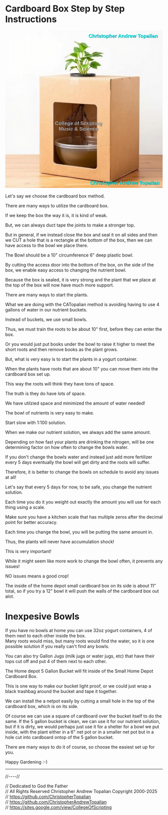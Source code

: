 # Cardboard Box Step by Step Instructions

![003](../method/cardboard_box/cardboard_box_on_side/textures/003.png)  

Let's say we choose the cardboard box method.

There are many ways to utilize the cardboard box.

If we keep the box the way it is, it is kind of weak.

But, we can always duct tape the joints to make a stronger top.

But in general, if we instead close the box and seal it on all sides and then we CUT a hole that is a rectangle at the bottom of the box, then we can have access to the bowl we place there.

The Bowl should be a 10" circumference 6" deep plastic bowl.

By cutting the access door into the bottom of the box, on the side of the box, we enable easy access to changing the nutrient bowl.

Because the box is sealed, it is very strong and the plant that we place at the top of the box will now have much more support.

There are many ways to start the plants.

What we are doing with the CATopalian method is avoiding having to use 4 gallons of water in our nutrient buckets.

Instead of buckets, we use small bowls.

Thus, we must train the roots to be about 10" first, before they can enter the box.

Or you would just put books under the bowl to raise it higher to meet the short roots and then remove books as the plant grows.

But, what is very easy is to start the plants in a yogurt container.

When the plants have roots that are about 10" you can move them into the cardboard box set up.

This way the roots will think they have tons of space.

The truth is they do have lots of space.

We have utilzied space and minimized the amount of water needed!

The bowl of nutrients is very easy to make.

Start slow with 1:100 solution.

When we make our nutrient solution, we always add the same amount.

Depending on how fast your plants are drinking the nitrogen, will be one determining factor on how often to change the bowls water.

If you don't change the bowls water and instead just add more fertilizer every 5 days eventually the bowl will get dirty and the roots will suffer.

Therefore, it is better to change the bowls on schedule to avoid any issues at all!

Let's say that every 5 days for now, to be safe, you change the nutrient solution.

Each time you do it you weight out exactly the amount you will use for each thing using a scale.

Make sure you have a kitchen scale that has multiple zeros after the decimal point for better accuracy.

Each time you change the bowl, you will be putting the same amount in.

Thus, the plants will never have accumulation shock!

This is very important!

While it might seem like more work to change the bowl often, it prevents any issues!

NO issues means a good crop!

The inside of the home depot small cardboard box on its side is about 11" total, so if you try a 12" bowl it will push the walls of the cardboard box out alot.  

# Inexpesive Bowls
If you have no bowls at home you can use 32oz yogurt containers, 4 of them next to each other inside the box.  
Many roots would miss, but many roots would find the water, so it is one possible solution if you really can't find any bowls.  

You can also try Gallon Jugs (milk jugs or water jugs, etc) that have their tops cut off and put 4 of them next to each other.  

The Home depot 5 Gallon Bucket will fit inside of the Small Home Depot Cardboard Box. 

This is one way to make our bucket light proof, or we could just wrap a black trashbag around the bucket and tape it together.  

We can install the a netpot easily by cutting a small hole in the top of the cardboard box, which is on its side.  

Of course we can use a square of cardboard over the bucket itself to do the same. If the 5 gallon bucket is clean, we can use it for our nutrient solution, but if it is dirty, we would perhaps just use it for a shelter for a bowl we put inside, with the plant either in a 6" net pot or in a smaller net pot but in a hole cut into cardboard ontop of the 5 gallon bucket.  

There are many ways to do it of course, so choose the easiest set up for you.  

Happy Gardening :-)

---

//----//

// Dedicated to God the Father  
// All Rights Reserved Christopher Andrew Topalian Copyright 2000-2025  
// https://github.com/ChristopherTopalian  
// https://github.com/ChristopherAndrewTopalian  
// https://sites.google.com/view/CollegeOfScripting  

